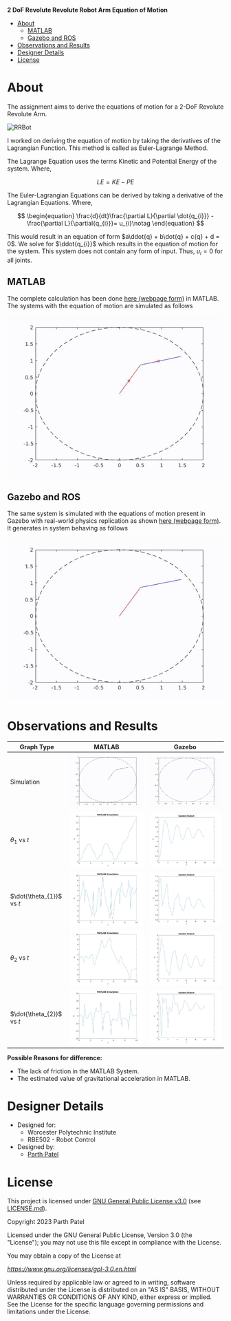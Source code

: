 **2 DoF Revolute Revolute Robot Arm Equation of Motion**

<!-- TOC -->

- [About](#about)
    - [MATLAB](#matlab)
    - [Gazebo and ROS](#gazebo-and-ros)
- [Observations and Results](#observations-and-results)
- [Designer Details](#designer-details)
- [License](#license)

<!-- /TOC -->

# About

The assignment aims to derive the equations of motion for a 2-DoF Revolute Revolute Arm.

![RRBot](./Docs/Images/RRBot.png)

I worked on deriving the equation of motion by taking the derivatives of the Lagrangian Function. This method is called as Euler-Lagrange Method.

The Lagrange Equation uses the terms Kinetic and Potential Energy of the system. Where,

$$
LE = KE - PE
$$

The Euler-Lagrangian Equations can be derived by taking a derivative of the Lagrangian Equations. Where,

$$
\begin{equation}
\frac{d}{dt}\frac{\partial L}{\partial \dot{q_{i}}} - \frac{\partial L}{\partial{q_{i}}}= u_{i}\notag
\end{equation}
$$

This would result in an equation of form $a\ddot{q} + b\dot{q} + c{q} + d = 0$. We solve for $\ddot{q_{i}}$ which results in the equation of motion for the system. This system does not contain any form of input. Thus, $u_{i} = 0$ for all joints.

## MATLAB
The complete calculation has been done [here (webpage form)](https://htmlpreview.github.io/?https://github.com/parth-20-07/2-DoF-Revolute-Revolute-robot-arm-Equation-of-Motion/blob/21aea4f0ee493422593e973d1964ae5801dc50d7/Solution/MATLAB/main.html) in MATLAB. The systems with the equation of motion are simulated as follows

![MATLAB Simulation](./Docs/MATLAB%20Simulation.gif)

## Gazebo and ROS

The same system is simulated with the equations of motion present in Gazebo with real-world physics replication as shown [here (webpage form)](https://htmlpreview.github.io/?https://github.com/parth-20-07/2-DoF-Revolute-Revolute-robot-arm-Equation-of-Motion/blob/main/Solution/Gazebo/rrbot_passive.html). It generates in system behaving as follows

![Gazebo Simulation](./Docs/Gazebo%20Simulation.gif)

# Observations and Results

| Graph Type                | MATLAB                                                    | Gazebo                                                    |
| ------------------------- | --------------------------------------------------------- | --------------------------------------------------------- |
| Simulation                | ![MATLAB Simulation](./Docs/MATLAB%20Simulation.gif)      | ![Gazebo Simulation](./Docs/Gazebo%20Simulation.gif)      |
| $\theta_{1}$ vs $t$       | ![matlab_theta1_vs_t](./Solution/MATLAB/theta1.jpg)       | ![gazebo_theta1_vs_t](./Solution/Gazebo/theta1.jpg)       |
| $\dot{\theta_{1}}$ vs $t$ | ![matlab_dtheta1_vs_t](./Solution/MATLAB/theta_dot_1.jpg) | ![gazebo_dtheta1_vs_t](./Solution/Gazebo/theta_dot_1.jpg) |
| $\theta_{2}$ vs $t$       | ![matlab_theta2_vs_t](./Solution/MATLAB/theta2.jpg)       | ![gazebo_theta2_vs_t](./Solution/Gazebo/theta2.jpg)       |
| $\dot{\theta_{2}}$ vs $t$ | ![matlab_dtheta2_vs_t](./Solution/MATLAB/theta_dot_2.jpg) | ![gazebo_dtheta2_vs_t](./Solution/Gazebo/theta_dot_2.jpg) |

**Possible Reasons for difference:**
- The lack of friction in the MATLAB System.
- The estimated value of gravitational acceleration in MATLAB.

# Designer Details

- Designed for:
  - Worcester Polytechnic Institute
  - RBE502 - Robot Control
- Designed by:
  - [Parth Patel](mailto:parth.pmech@gmail.com)

# License

This project is licensed under [GNU General Public License v3.0](https://www.gnu.org/licenses/gpl-3.0.en.html) (see [LICENSE.md](LICENSE.md)).

Copyright 2023 Parth Patel

Licensed under the GNU General Public License, Version 3.0 (the "License"); you may not use this file except in compliance with the License.

You may obtain a copy of the License at

_https://www.gnu.org/licenses/gpl-3.0.en.html_

Unless required by applicable law or agreed to in writing, software distributed under the License is distributed on an "AS IS" BASIS, WITHOUT WARRANTIES OR CONDITIONS OF ANY KIND, either express or implied. See the License for the specific language governing permissions and limitations under the License.
